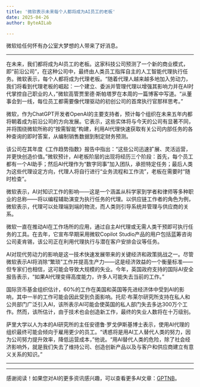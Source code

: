 ```yaml
---
title: '微软表示未来每个人都将成为AI员工的老板'
date: 2025-04-26
author: ByteAILab

---
```


微软给任何怀有办公室大梦想的人带来了好消息。

---
在未来，我们都将成为AI员工的老板。这家科技公司预测了一个新的商业模式，即“前沿公司”，在这种公司中，最终由人类员工指挥自主的人工智能代理执行任务。微软表示，每个人都将成为代理老板。“随着代理人越来越多地加入劳动力，我们将看到代理老板的崛起：一个建立、委派并管理代理以增强其影响力并在AI时代掌控自己职业的人，”微软高管贾里德·斯帕塔罗在本周的一篇博客中写道。“从董事会到一线，每位员工都需要像代理驱动的初创公司的首席执行官那样思考。”

微软，作为ChatGPT开发者OpenAI的主要支持者，预计每个组织在未来五年内都将朝着成为前沿公司的方向发展。它表示，这些实体将与今天的公司有显著不同，并将围绕微软所称的“按需智能”构建，利用AI代理快速获取有关公司内部任务的各种查询的即时答案，从编制销售数据到制定财务预测。

该公司在其年度《工作趋势指数》报告中指出：“这些公司迅速扩展、灵活运营，并更快创造价值。”微软预计，AI老板阶层的出现将经历三个阶段：首先，每个员工都有一个AI助手；然后AI代理作为“数字同事”加入团队，承担特定任务；最后人类为这些代理设定方向，代理人将自行进行“业务流程和工作流”，老板在需要时“随时检查”。

微软表示，AI对知识工作的影响——这是一个涵盖从科学家到学者和律师等多种职业的总称——将以编程辅助演变为执行任务的代理。以供应链工作者的角色为例，微软表示，代理可以处理端到端的物流，而人类则引导系统并管理与供应商的关系。

微软一直在推动AI在工作场所的应用，通过自主AI代理或无需人类干预即可执行任务的工具。在去年，它宣布早期采用微软Copilot Studio产品的用户包括蓝筹咨询公司麦肯锡，该公司正在利用代理执行与潜在客户安排会议等任务。

AI对现代劳动力的影响是这一技术快速发展带来的关键经济和政策挑战之一。尽管微软表示AI将消除“繁琐”工作并提高生产力——这是经济效益的一个衡量标准——但专家们也相信，这可能会导致大规模的失业。今年，英国政府支持的国际AI安全报告表示，“如果AI代理变得高度能力，许多人可能失去当前的工作。”

国际货币基金组织估计，60%的工作在美国和英国等先进经济体中受到AI的影响，其中一半的工作可能会因此受到负面影响。托尼·布莱尔研究所支持在私人和公共部门广泛引入AI，该所表示AI可能会使英国的私人部门失去多达300万个工作。然而，该所估计，由于技术也会创造新工作，最终的失业人数将在十万级别。

萨里大学以人为本的AI研究所的主任安德鲁·罗戈伊斯基博士表示，使用AI代理的组织最终可能会倾向于雇用更少的员工。“诱惑将是用AI工人替代人类的努力，因为公司努力提升效率，降低运营成本，”他说。“用AI替代人类的危险，除了社会经济影响外，就是我们失去了维持公司、创造创新产品以及与客户和供应商建立有意义关系的知识。”

---
---
感谢阅读！如果您对AI的更多资讯感兴趣，可以查看更多AI文章：[GPTNB](https://gptnb.com)。